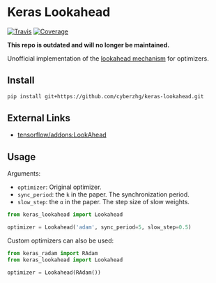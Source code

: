 # Keras Lookahead

[![Travis](https://travis-ci.com/CyberZHG/keras-lookahead.svg)](https://travis-ci.org/CyberZHG/keras-lookahead)
[![Coverage](https://coveralls.io/repos/github/CyberZHG/keras-lookahead/badge.svg?branch=master)](https://coveralls.io/github/CyberZHG/keras-lookahead)

**This repo is outdated and will no longer be maintained.**

Unofficial implementation of the [lookahead mechanism](https://arxiv.org/pdf/1907.08610v1.pdf) for optimizers.

## Install

```bash
pip install git+https://github.com/cyberzhg/keras-lookahead.git
```

## External Links

- [tensorflow/addons:LookAhead](https://github.com/tensorflow/addons/blob/master/tensorflow_addons/optimizers/lookahead.py)

## Usage

Arguments:

* `optimizer`: Original optimizer.
* `sync_period`: the `k` in the paper. The synchronization period.
* `slow_step`: the `α` in the paper. The step size of slow weights.

```python
from keras_lookahead import Lookahead

optimizer = Lookahead('adam', sync_period=5, slow_step=0.5)
```

Custom optimizers can also be used:

```python
from keras_radam import RAdam
from keras_lookahead import Lookahead

optimizer = Lookahead(RAdam())
```
